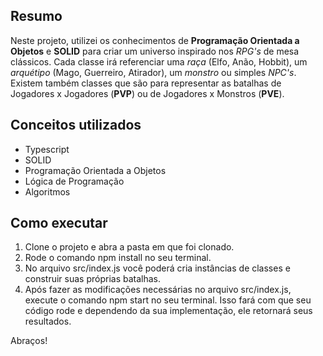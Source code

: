
## Resumo


Neste projeto, utilizei os conhecimentos de **Programação Orientada a Objetos** e **SOLID** para criar um universo inspirado nos *RPG's* de mesa clássicos. Cada classe irá referenciar uma *raça* (Elfo, Anão, Hobbit), um *arquétipo* (Mago, Guerreiro, Atirador), um *monstro* ou simples *NPC's*. Existem também classes que são para representar as batalhas de Jogadores x Jogadores (**PVP**) ou de Jogadores x Monstros (**PVE**).

## Conceitos utilizados 

* Typescript
* SOLID
* Programação Orientada a Objetos
* Lógica de Programação
* Algoritmos

## Como executar

1. Clone o projeto e abra a pasta em que foi clonado.
2.  Rode o comando npm install no seu terminal.
3. No arquivo src/index.js você poderá cria instâncias de classes e construir suas próprias batalhas.
4. Após fazer as modificações necessárias no arquivo src/index.js, execute o comando npm start no seu terminal. Isso fará com que seu código rode e dependendo da sua implementação, ele retornará seus resultados.


Abraços!
